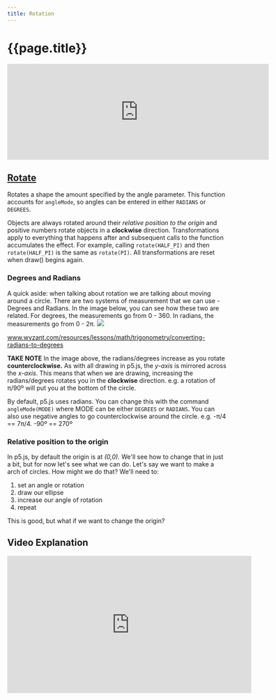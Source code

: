 ```yaml
---
title: Rotation
---
```

# {{page.title}}

<iframe frameborder="0" width='600' height="220" src="https://editor.p5js.org/mdarfler/embed/SkBqohHCQ"></iframe>

## [Rotate](https://p5js.org/reference/#/p5/rotate)
Rotates a shape the amount specified by the angle parameter. This function accounts for `angleMode`, so angles can be entered in either `RADIANS` or `DEGREES`.

Objects are always rotated around their _relative position to the origin_ and positive numbers rotate objects in a **clockwise** direction. Transformations apply to everything that happens after and subsequent calls to the function accumulates the effect. For example, calling `rotate(HALF_PI)` and then `rotate(HALF_PI)` is the same as `rotate(PI)`. All transformations are reset when draw() begins again.

### Degrees and Radians
A quick aside: when talking about rotation we  are talking about moving around a circle. There are two systems of measurement that we can use - Degrees and Radians. In the image below, you can see how these two are related. For degrees, the measurements go from 0 - 360. In radians, the measurements go from 0 - 2π.
[![](https://dj1hlxw0wr920.cloudfront.net/userfiles/wyzfiles/fc023d7d-db75-4a93-9a91-03f900de1e16.png)](http://www.wyzant.com/resources/lessons/math/trigonometry/converting-radians-to-degrees)
<p class="caption"><a href="http://www.wyzant.com/resources/lessons/math/trigonometry/converting-radians-to-degrees">www.wyzant.com/resources/lessons/math/trigonometry/converting-radians-to-degrees</a></p>

**TAKE NOTE** In the image above, the radians/degrees increase as you rotate **counterclockwise.** As with all drawing in p5.js, the _y-axis_ is mirrored across the _x-axis_. This means that when we are drawing, increasing the radians/degrees rotates you in the **clockwise** direction. e.g. a rotation of π/90º will put you at the bottom of the circle.

By default, p5.js uses radians. You can change this with the command `angleMode(MODE)` where MODE can be either `DEGREES` or `RADIANS`. You can also use negative angles to go counterclockwise around the circle. e.g. -π/4 == 7π/4. -90º == 270º

### Relative position to the origin
In p5.js, by default the origin is at _(0,0)._ We'll see how to change that in just a bit, but for now let's see what we can do. Let's say we want to make a arch of circles. How might we do that? We'll need to:
1. set an angle or rotation
2. draw our ellipse
3. increase our angle of rotation
4. repeat

<script type="text/p5" data-autoplay data-width="260" data-preview-width="300" data-height="400">
var rot = 0; //rotation variable
function setup(){
  createCanvas(260,260);
  background(220);
  frameRate(5);
}

function draw(){
  rotate(rot); // set rotation
  line(0,0,200,0); //for illustration
  ellipse(200,0,20,20); //draw circle
  rot += PI/16; //increase rotation
  if(rot >= 2 * PI)){
    background(220);
    rot = 0;
  }
}
</script>

This is good, but what if we want to change the origin?

## Video Explanation
<iframe width="560" height="315" src="https://www.youtube.com/embed/o9sgjuh-CBM?start=504&end=732" frameborder="0" allow="accelerometer; autoplay; encrypted-media; gyroscope; picture-in-picture" allowfullscreen></iframe>
